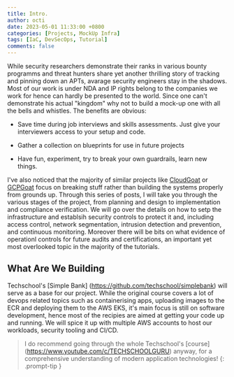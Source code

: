 ```yaml
---
title: Intro. 
author: octi
date: 2023-05-01 11:33:00 +0800
categories: [Projects, MockUp Infra]
tags: [IaC, DevSecOps, Tutorial]
comments: false
---
```


While security researchers demonstrate their ranks in various bounty programms and threat hunters share yet another thrilling story of tracking and pinning down an APTs, avarage security engineers stay in the shadows. Most of our work is under NDA and IP rights belong to the companies we work for hence can hardly be presented to the world. Since one can't demonstrate his actual "kingdom" why not to build a mock-up one with all the bells and whistles. The benefits are obvious:

- Save time during job interviews and skills assessments. Just give your interviewers access to your setup and code.

- Gather a collection on blueprints for use in future projects

- Have fun, experiment, try to break your own guardrails, learn new things.

I've also noticed that the majority of similar projects like [CloudGoat](https://github.com/RhinoSecurityLabs/cloudgoat) or [GCPGoat](https://github.com/ine-labs/GCPGoat) focus on breaking stuff rather than building the systems properly from grounds up. Through this series of posts, I will take you through the various stages of the project, from planning and design to implementation and compliance verification. We will go over the details on how to setp the infrastructure and establsih security controls to protect it and, including access control, network segmentation, intrusion detection and prevention, and continuous monitoring. Moreover there will be bits on what evidence of operationl controls for future audits and certifications, an important yet most overlooked topic in the majority of the tutorials.

## What Are We Building

Techschool's [Simple Bank] (https://github.com/techschool/simplebank) will serve as a base for our project. While the original course covers a lot of devops related topics such as containerising apps, uploading images to the ECR and deploying them to the AWS EKS, it's main focus is still on software development, hence most of the recipies are aimed at getting your code up and running. We will spice it up with multiple AWS accounts to host our workloads, security tooling and CI/CD.
> I do recommend going through the whole Techschool's [course] (https://www.youtube.com/c/TECHSCHOOLGURU) anyway, for a comprehensive understanding of modern application technologies!
{: .prompt-tip }
